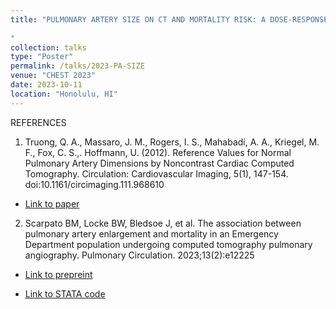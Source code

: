 ```yaml
---
title: "PULMONARY ARTERY SIZE ON CT AND MORTALITY RISK: A DOSE-RESPONSE ANALYSIS. Brian locke, MD1,2, Brittany Scarpato, MD MSCI1,2, Joseph Bledsoe, MD2, Daniel Knox, MD1,2, Karen Conner, MD2, Meghan M. Cirulis MD MSCI1,2, C. Gregory Elliott, MD2, Mark W. Dodson MD, PhD2. 1 University of Utah Pulmonary and Critical Care, SLC, UT, USA, 2 Intermountain Healthcare, Murray, UT, USA
 
"
collection: talks
type: "Poster"
permalink: /talks/2023-PA-SIZE
venue: "CHEST 2023"
date: 2023-10-11
location: "Honolulu, HI"
---
```

REFERENCES 
1. Truong, Q. A., Massaro, J. M., Rogers, I. S., Mahabadi, A. A., Kriegel, M. F., Fox, C. S.,. Hoffmann, U. (2012). Reference Values for Normal Pulmonary Artery Dimensions by Noncontrast Cardiac Computed Tomography. Circulation: Cardiovascular Imaging, 5(1), 147-154. doi:10.1161/circimaging.111.968610
*	[Link to paper](TBD)

2. Scarpato BM, Locke BW, Bledsoe J, et al. The association between pulmonary artery enlargement and mortality in an Emergency Department population undergoing computed tomography pulmonary angiography. Pulmonary Circulation. 2023;13(2):e12225

*	[Link to prepreint](https://github.com/reblocke/CTPA-Dose-Response/blob/main/2023-10-10%20Dose%20Response%20Letter.docx)

*	[Link to STATA code](https://github.com/reblocke/CTPA-Dose-Response/blob/main/BL%20CombofilewithoutEMPI.do)
